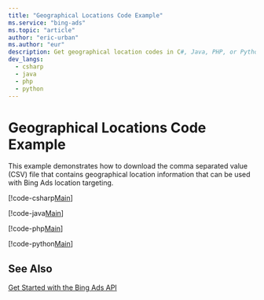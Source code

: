 ```yaml
---
title: "Geographical Locations Code Example"
ms.service: "bing-ads"
ms.topic: "article"
author: "eric-urban"
ms.author: "eur"
description: Get geographical location codes in C#, Java, PHP, or Python.
dev_langs:
  - csharp
  - java
  - php
  - python
---
```

# Geographical Locations Code Example
This example demonstrates how to download the comma separated value (CSV) file that contains geographical location information that can be used with Bing Ads location targeting.

[!code-csharp[Main](\.\./\.\./BingAds-dotNet-SDK/examples/BingAdsExamples/BingAdsExamplesLibrary/v11/GeographicalLocations.cs)]

[!code-java[Main](\.\./\.\./BingAds-Java-SDK/examples/BingAdsDesktopApp/src/main/java/com/microsoft/bingads/examples/v11/GeographicalLocations.java)]

[!code-php[Main](\.\./\.\./BingAds-PHP-SDK/samples/V11/GeographicalLocations.php)]

[!code-python[Main](\.\./\.\./BingAds-Python-SDK/examples/BingAdsPythonConsoleExamples/BingAdsPythonConsoleExamples/v11/geographical_locations.py)]

## See Also
[Get Started with the Bing Ads API](../guides/get-started.md)  
